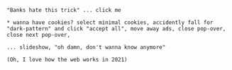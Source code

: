 ```
"Banks hate this trick" ... click me  

* wanna have cookies? select minimal cookies, accidently fall for "dark-pattern" and click "accept all", move away ads, close pop-over, close next pop-over,

... slideshow, "oh damn, don't wanna know anymore"

(Oh, I love how the web works in 2021)
```



<!--
**daringer/daringer** is a ✨ _special_ ✨ repository because its `README.md` (this file) appears on your GitHub profile.

Here are some ideas to get you started:

- 🔭 I’m currently working on ...
- 🌱 I’m currently learning ...
- 👯 I’m looking to collaborate on ...
- 🤔 I’m looking for help with ...
- 💬 Ask me about ...
- 📫 How to reach me: ...
- 😄 Pronouns: ...
- ⚡ Fun fact: ...
-->
